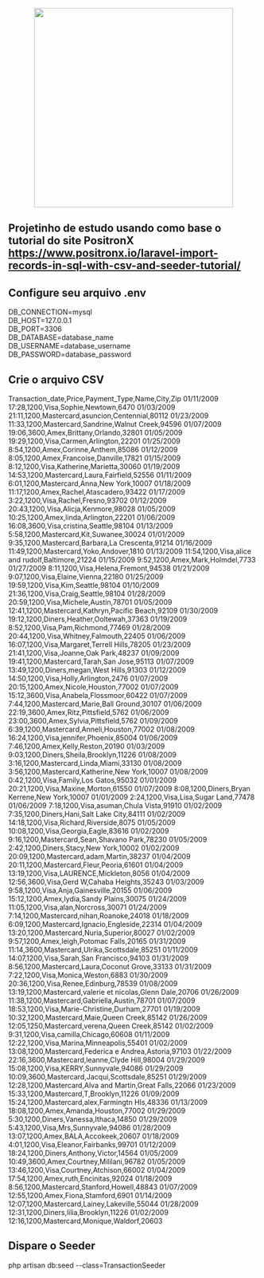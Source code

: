 <p align="center"><a href="https://laravel.com" target="_blank"><img src="https://raw.githubusercontent.com/laravel/art/master/logo-lockup/5%20SVG/2%20CMYK/1%20Full%20Color/laravel-logolockup-cmyk-red.svg" width="400"></a></p>

## Projetinho de estudo usando como base o tutorial do site PositronX <https://www.positronx.io/laravel-import-records-in-sql-with-csv-and-seeder-tutorial/>

## Configure seu arquivo .env

DB_CONNECTION=mysql <br>
DB_HOST=127.0.0.1 <br>
DB_PORT=3306 <br>
DB_DATABASE=database_name <br>
DB_USERNAME=database_username <br>
DB_PASSWORD=database_password <br>

## Crie o arquivo CSV

Transaction_date,Price,Payment_Type,Name,City,Zip
01/11/2009 17:28,1200,Visa,Sophie,Newtown,6470
01/03/2009 21:11,1200,Mastercard,asuncion,Centennial,80112
01/23/2009 11:33,1200,Mastercard,Sandrine,Walnut Creek,94596
01/07/2009 19:06,3600,Amex,Brittany,Orlando,32801
01/05/2009 19:29,1200,Visa,Carmen,Arlington,22201
01/25/2009 8:54,1200,Amex,Corinne,Anthem,85086
01/12/2009 8:05,1200,Amex,Francoise,Danville,17821
01/15/2009 8:12,1200,Visa,Katherine,Marietta,30060
01/19/2009 14:53,1200,Mastercard,Laura,Fairfield,52556
01/11/2009 6:01,1200,Mastercard,Anna,New York,10007
01/18/2009 11:17,1200,Amex,Rachel,Atascadero,93422
01/17/2009 3:22,1200,Visa,Rachel,Fresno,93702
01/12/2009 20:43,1200,Visa,Alicja,Kenmore,98028
01/05/2009 10:25,1200,Amex,linda,Arlington,22201
01/06/2009 16:08,3600,Visa,cristina,Seattle,98104
01/13/2009 5:58,1200,Mastercard,Kit,Suwanee,30024
01/01/2009 9:35,1200,Mastercard,Barbara,La Crescenta,91214
01/16/2009 11:49,1200,Mastercard,Yoko,Andover,1810
01/13/2009 11:54,1200,Visa,alice and rudolf,Baltimore,21224
01/15/2009 9:52,1200,Amex,Mark,Holmdel,7733
01/27/2009 8:11,1200,Visa,Helena,Fremont,94538
01/21/2009 9:07,1200,Visa,Elaine,Vienna,22180
01/25/2009 19:59,1200,Visa,Kim,Seattle,98104
01/10/2009 21:36,1200,Visa,Craig,Seattle,98104
01/28/2009 20:59,1200,Visa,Michele,Austin,78701
01/05/2009 12:41,1200,Mastercard,Kathryn,Pacific Beach,92109
01/30/2009 19:12,1200,Diners,Heather,Ooltewah,37363
01/19/2009 8:52,1200,Visa,Pam,Richmond,77469
01/28/2009 20:44,1200,Visa,Whitney,Falmouth,22405
01/06/2009 16:07,1200,Visa,Margaret,Terrell Hills,78205
01/23/2009 21:41,1200,Visa,Joanne,Oak Park,48237
01/09/2009 19:41,1200,Mastercard,Tarah,San Jose,95113
01/07/2009 13:49,1200,Diners,megan,West Hills,91303
01/12/2009 14:50,1200,Visa,Holly,Arlington,2476
01/07/2009 20:15,1200,Amex,Nicole,Houston,77002
01/07/2009 15:12,3600,Visa,Anabela,Flossmoor,60422
01/07/2009 7:44,1200,Mastercard,Marie,Ball Ground,30107
01/06/2009 22:19,3600,Amex,Ritz,Pittsfield,5762
01/06/2009 23:00,3600,Amex,Sylvia,Pittsfield,5762
01/09/2009 6:39,1200,Mastercard,Anneli,Houston,77002
01/08/2009 16:24,1200,Visa,jennifer,Phoenix,85004
01/06/2009 7:46,1200,Amex,Kelly,Reston,20190
01/03/2009 9:03,1200,Diners,Sheila,Brooklyn,11226
01/08/2009 3:16,1200,Mastercard,Linda,Miami,33130
01/08/2009 3:56,1200,Mastercard,Katherine,New York,10007
01/08/2009 0:42,1200,Visa,Family,Los Gatos,95032
01/01/2009 20:21,1200,Visa,Maxine,Morton,61550
01/07/2009 8:08,1200,Diners,Bryan Kerrene,New York,10007
01/01/2009 2:24,1200,Visa,Lisa,Sugar Land,77478
01/06/2009 7:18,1200,Visa,asuman,Chula Vista,91910
01/02/2009 7:35,1200,Diners,Hani,Salt Lake City,84111
01/02/2009 14:18,1200,Visa,Richard,Riverside,8075
01/05/2009 10:08,1200,Visa,Georgia,Eagle,83616
01/02/2009 9:16,1200,Mastercard,Sean,Shavano Park,78230
01/05/2009 2:42,1200,Diners,Stacy,New York,10002
01/02/2009 20:09,1200,Mastercard,adam,Martin,38237
01/04/2009 20:11,1200,Mastercard,Fleur,Peoria,61601
01/04/2009 13:19,1200,Visa,LAURENCE,Mickleton,8056
01/04/2009 12:56,3600,Visa,Gerd W,Cahaba Heights,35243
01/03/2009 9:58,1200,Visa,Anja,Gainesville,20155
01/06/2009 15:12,1200,Amex,lydia,Sandy Plains,30075
01/24/2009 11:05,1200,Visa,alan,Norcross,30071
01/24/2009 7:14,1200,Mastercard,nihan,Roanoke,24018
01/18/2009 6:09,1200,Mastercard,Ignacio,Engleside,22314
01/04/2009 13:20,1200,Mastercard,Nuria,Superior,80027
01/02/2009 9:57,1200,Amex,leigh,Potomac Falls,20165
01/31/2009 11:14,3600,Mastercard,Ulrika,Scottsdale,85251
01/11/2009 14:07,1200,Visa,Sarah,San Francisco,94103
01/31/2009 8:56,1200,Mastercard,Laura,Coconut Grove,33133
01/31/2009 7:22,1200,Visa,Monica,Weston,6883
01/30/2009 20:36,1200,Visa,Renee,Edinburg,78539
01/08/2009 13:19,1200,Mastercard,valerie et nicolas,Glenn Dale,20706
01/26/2009 11:38,1200,Mastercard,Gabriella,Austin,78701
01/07/2009 18:53,1200,Visa,Marie-Christine,Durham,27701
01/19/2009 10:32,1200,Mastercard,Maie,Queen Creek,85142
01/26/2009 12:05,1250,Mastercard,verena,Queen Creek,85142
01/02/2009 9:31,1200,Visa,camilla,Chicago,60608
01/11/2009 12:22,1200,Visa,Marina,Minneapolis,55401
01/02/2009 13:08,1200,Mastercard,Federica e Andrea,Astoria,97103
01/22/2009 22:16,3600,Mastercard,leanne,Clyde Hill,98004
01/29/2009 15:08,1200,Visa,KERRY,Sunnyvale,94086
01/29/2009 10:09,3600,Mastercard,Jacqui,Scottsdale,85251
01/29/2009 12:28,1200,Mastercard,Alva and Martin,Great Falls,22066
01/23/2009 15:33,1200,Mastercard,T,Brooklyn,11226
01/09/2009 15:24,1200,Mastercard,alex,Farmingtn Hls,48336
01/13/2009 18:08,1200,Amex,Amanda,Houston,77002
01/29/2009 5:30,1200,Diners,Vanessa,Ithaca,14850
01/29/2009 5:43,1200,Visa,Mrs,Sunnyvale,94086
01/28/2009 13:07,1200,Amex,BALA,Accokeek,20607
01/18/2009 4:01,1200,Visa,Eleanor,Fairbanks,99701
01/12/2009 18:24,1200,Diners,Anthony,Victor,14564
01/05/2009 10:49,3600,Amex,Courtney,Mililani,96782
01/05/2009 13:46,1200,Visa,Courtney,Atchison,66002
01/04/2009 17:54,1200,Amex,ruth,Encinitas,92024
01/18/2009 8:56,1200,Mastercard,Stanford,Howell,48843
01/07/2009 12:55,1200,Amex,Fiona,Stamford,6901
01/14/2009 12:07,1200,Mastercard,Lainey,Lakeville,55044
01/28/2009 12:31,1200,Diners,lilia,Brooklyn,11226
01/02/2009 12:16,1200,Mastercard,Monique,Waldorf,20603

## Dispare o Seeder

php artisan db:seed --class=TransactionSeeder
